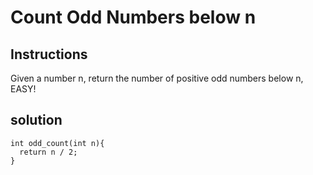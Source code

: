 # Count Odd Numbers below n

## Instructions

Given a number n, return the number of positive odd numbers below n, EASY!

## solution

```
int odd_count(int n){
  return n / 2;
}
```
